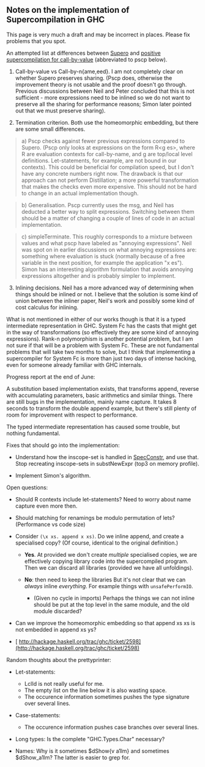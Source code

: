 ## Notes on the implementation of Supercompilation in GHC



This page is very much a draft and may be incorrect in places. Please fix problems that you spot.



An attempted list at differences between [
Supero](http://community.haskell.org/~ndm/supero) and [
positive supercompilation for call-by-value](http://www.csee.ltu.se/~pj/papers/scp/popl09-scp.pdf) (abbreviated to pscp below). 



1) Call-by-value vs Call-by-n{ame,eed}. I am not completely clear on whether Supero preserves sharing. (Pscp does, otherwise the improvement theory is not usable and the proof doesn't go through. Previous discussions between Neil and Peter concluded that this is not sufficient - more expressions need to be inlined so we do not want to preserve all the sharing for performance reasons; Simon later pointed out that we must preserve sharing).



2) Termination criterion. Both use the homeomorphic embedding, but there are some small differences.


>
>
> a) Pscp checks against fewer previous expressions compared to Supero. (Pscp only looks at expressions on the form R\<g es\>, where R are evaluation contexts for call-by-name, and g are top/local level definitions. Let-statements, for example, are not bound in our contexts). This could be beneficial for compilation speed, but I don't have any concrete numbers right now. The drawback is that our approach can not perform Distillation; a more powerful transformation that makes the checks even more expensive. This should not be hard to change in an actual implementation though.
>
>

>
>
> b) Generalisation. Pscp currently uses the msg, and Neil has deducted a better way to split expressions. Switching between them should be a matter of changing a couple of lines of code in an actual implementation.
>
>

>
>
> c) simpleTerminate. This roughly corresponds to a mixture between values and what pscp have labeled as "annoying expressions". Neil was spot on in earlier discussions on what annoying expressions are: something where evaluation is stuck (normally because of a free variable in the next position, for example the application "x es"). Simon has an interesting algorithm formulation that avoids annoying expressions altogether and is probably simpler to implement.
>
>


3) Inlining decisions. Neil has a more advanced way of determining when things should be inlined or not. I believe that the solution is some kind of union between the inliner paper, Neil's work and possibly some kind of cost calculus for inlining.



What is not mentioned in either of our works though is that it is a typed intermediate representation in GHC. System Fc has the casts that might get in the way of transformations (so effectively they are some kind of annoying expressions). Rank-n polymorphism is another potential problem, but I am not sure if that will be a problem with System Fc. These are not fundamental problems that will take two months to solve, but I think that implementing a supercompiler for System Fc is more than just two days of intense hacking, even for someone already familiar with GHC internals.



Progress report at the end of June:



A substitution based implementation exists, that transforms append, reverse with accumulating parameters, basic arithmetics and similar things. There are still bugs in the implementation, mainly name capture. It takes 8 seconds to transform the double append example, but there's still plenty of room for improvement with respect to performance.



The typed intermediate representation has caused some trouble, but nothing fundamental. 



Fixes that should go into the implementation:


- Understand how the inscope-set is handled in [SpecConstr](spec-constr), and use that. Stop recreating inscope-sets in substNewExpr (top3 on memory profile).

- Implement Simon's algorithm.


Open questions:


- Should R contexts include let-statements? Need to worry about name capture even more then.

- Should matching for renamings be modulo permutation of lets? (Performance vs code size)

- Consider `(\x xs. append x xs)`.  Do we inline append, and create a specialised copy?  (Of course, identical to the original definition.)

  - **Yes**.  At provided we don't create *multiple* specialised copies, we are effectively copying library code into the supercompiled program.  Then we can discard all libraries (provided we have all unfoldings).
  - **No**: then need to keep the libraries
    But it's not clear that we can *always* inline *everything*.  For example things with `unsafePerformIO`.

    - (Given no cycle in imports) Perhaps the things we can not inline should be put at the top level in the same module, and the old module discarded?

- Can we improve the homeomorphic embedding so that append xs xs is not embedded in append xs ys?

- [
  http://hackage.haskell.org/trac/ghc/ticket/2598](http://hackage.haskell.org/trac/ghc/ticket/2598)


Random thoughts about the prettyprinter:


- Let-statements: 

  - LclId is not really useful for me.
  - The empty list on the line below it is also wasting space.
  - The occurence information sometimes pushes the type signature over several lines. 
- Case-statements:

  - The occurence information pushes case branches over several lines.
- Long types: Is the complete "GHC.Types.Char" necessary?
- Names: Why is it sometimes $dShow{v a1lm} and sometimes $dShow\_a1lm? The latter is easier to grep for.
